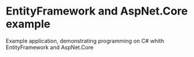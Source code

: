 # EntityFramework and AspNet.Core example
Example application, demonstrating programming on C# whith EntityFramework and AspNet.Core
